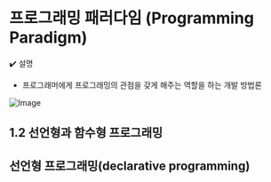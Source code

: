 # 프로그래밍 패러다임 (Programming Paradigm)

✔️ 설명 <br>
- 프로그래머에게 프로그래밍의 관점을 갖게 해주는 역할을 하는 개발 방법론

![Image](https://github.com/user-attachments/assets/e2d62772-588d-4dc9-a4f1-f4397d9cfcc3)

## 1.2 선언형과 함수형 프로그래밍

## 선언형 프로그래밍(declarative programming)